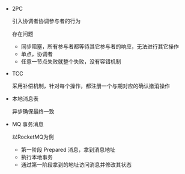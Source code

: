 - 2PC

  引入协调者协调参与者的行为

  存在问题

  - 同步阻塞，所有参与者都等待其它参与者的响应，无法进行其它操作
  - 单点，协调者
  - 任意一节点失败就整个失败，没有容错机制

- TCC

  采用补偿机制，针对每个操作，都注册一个与期对应的确认撤消操作

- 本地消息表

  异步确保最终一致

- MQ 事务消息

  以RocketMQ为例

  -  第一阶段 Prepared 消息，拿到消息地址
  -  执行本地事务 
  -  通过第一阶段拿到的地址访问消息并修改其状态 